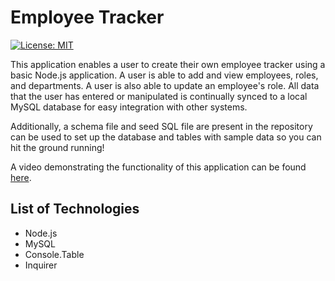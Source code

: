 # Employee Tracker

[![License: MIT](https://img.shields.io/badge/License-MIT-yellow.svg)](https://opensource.org/licenses/MIT)

This application enables a user to create their own employee tracker using a basic Node.js application. A user is able to add and view employees, roles, and departments. A user is also able to update an employee's role. All data that the user has entered or manipulated is continually synced to a local MySQL database for easy integration with other systems.

Additionally, a schema file and seed SQL file are present in the repository can be used to set up the database and tables with sample data so you can hit the ground running!

A video demonstrating the functionality of this application can be found [here](https://youtu.be/flB3oxDbJZA).

## List of Technologies
- Node.js
- MySQL
- Console.Table
- Inquirer
